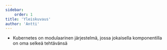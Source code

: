 ```yaml
---
sidebar:
    order: 1
title: 'Yleiskuvaus'
author: 'Antti'
---
```


- Kubernetes on modulaarinen järjestelmä, jossa jokaisella komponentilla on oma selkeä tehtävänsä